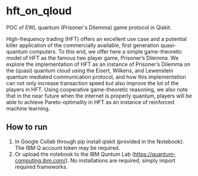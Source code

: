 # hft_on_qloud
POC of EWL quantum (Prisoner's Dilemma) game protocol in Qiskit.

High-frequency trading (HFT) offers an excellent use case and a potential killer application of the commercially available, first generation quasi-quantum computers. To this end, we offer here a simple game-theoretic model of HFT as the famous two player game, Prisoner’s Dilemma. We explore the implementation of HFT as an instance of Prisoner’s Dilemma on the (quasi) quantum cloud using the Eisert, Wilkens, and Lewenstein quantum mediated communication protocol, and how this implementation can not only increase transaction speed but also improve the lot of the players in HFT. Using cooperative game-theoretic reasoning, we also note that in the near future when the internet is properly quantum, players will be able to achieve Pareto-optimality in HFT as an instance of reinforced machine learning.

## How to run

1. In Google Collab through pip install qiskit (provided in the Notebook). The IBM Q account token may be required. 
2. Or upload the notebook to the IBM Quntum Lab (https://quantum-computing.ibm.com/). No installations are required, simply import required frameworks.
